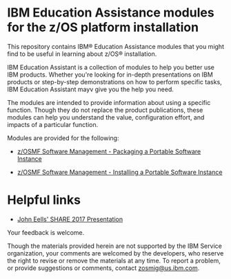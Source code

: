IBM Education Assistance modules for the z/OS platform installation
===================================================================

This repository contains IBM® Education Assistance modules that you might find to be useful in learning about z/OS® installation.

IBM Education Assistant is a collection of modules to help you better use IBM products. Whether you're looking for in-depth presentations on IBM products or step-by-step demonstrations on how to perform specific tasks, IBM Education Assistant mayv give you the help you need.

The modules are intended to provide information about using a specific function. Though they do not replace the product publications, these modules can help you understand the value, configuration effort, and impacts of a particular function.

Modules are provided for the following:

* [z/OSMF Software Management - Packaging a Portable Software Instance](https://github.com/marnawalle/IBM-Z-zOS/blob/master/zOS-Education/zOS-Install/zOSMF%20SM%20Packaging%20Install%20Strategy%20Education.pdf)

* [z/OSMF Software Management - Installing a Portable Software Instance](https://github.com/marnawalle/IBM-Z-zOS/blob/master/zOS-Education/zOS-Install/zOSMF%20SM%20Deploying%20Install%20Strategy%20Education.pdf)

Helpful links
=============

* [John Eells' SHARE 2017 Presentation](https://www.youtube.com/watch?v=11pxP2cpce0&t=22s)

Your feedback is welcome. 

Though the materials provided herein are not supported by the IBM Service organization, your comments are welcomed by the developers, who reserve the right to revise or remove the materials at any time. To report a problem, or provide suggestions or comments, contact zosmig@us.ibm.com.  
